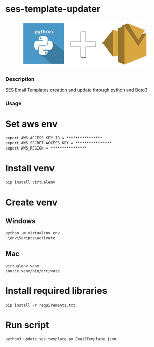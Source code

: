 # ses-template-updater

<p align="center">
  <img src="ses+py2.png">
</p>


### Description
SES Email Templates creation and update through python and Boto3


### Usage

# Set aws env
```
export AWS_ACCESS_KEY_ID = ****************
export AWS_SECRET_ACCESS_KEY = ****************
export AWS_REGION = ****************
```

# Install venv
```
pip install virtualenv
```
# Create venv
## Windows
```
python -m virtualenv env
.\env\Scripts\activate
```
## Mac
```
virtualenv venv
source venv/bin/activate
```

# Install required libraries
```
pip install -r requirements.txt
```

# Run script
```
python3 update_ses_template.py EmailTemplate.json
```

